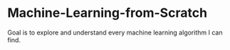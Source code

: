 # Machine-Learning-from-Scratch
Goal is to explore and understand every machine learning algorithm I can find.
